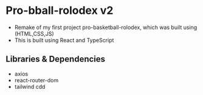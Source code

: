 # Pro-bball-rolodex v2

- Remake of my first project pro-basketball-rolodex, which was built using
  (HTML,CSS,JS)
- This is built using React and TypeScript

## Libraries & Dependencies

- axios
- react-router-dom
- tailwind cdd

